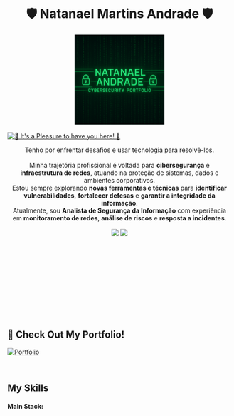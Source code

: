 <h1 align="center">🛡️ Natanael Martins Andrade 🛡️</h1>
<p align="center">
  <img src="https://raw.githubusercontent.com/naelandrade/Naelandrade/69d22e973057e6b20206a10fa885e5382f59fba6/LOGO2.png" alt="Cybersecurity estilo Matrix" width="40%">
</p>


<a href="https://git.io/typing-svg"><img src="https://readme-typing-svg.herokuapp.com?font=Righteous&weight=700&size=35&duration=2000&pause=3000&color=35AC35FF&background=FFFFFF00&center=true&vCenter=true&width=800&height=100&lines=%F0%9F%94%92+It's+a+Pleasure+to+have+you+here!+%F0%9F%94%92;I+am+a+Full-Stack+Developer!++%F0%9F%9B%A1%EF%B8%8F%F0%9F%A7%91%E2%80%8D%F0%9F%92%BB" alt="🌟 It's a Pleasure to have you here! 🌟" /></a>

<p align="center">
Tenho por enfrentar desafios e usar tecnologia para resolvê-los.<br><br>
Minha trajetória profissional é voltada para <strong>cibersegurança</strong> e <strong>infraestrutura de redes</strong>, atuando na proteção de sistemas, dados e ambientes corporativos.<br>
Estou sempre explorando <strong>novas ferramentas e técnicas</strong> para <strong>identificar vulnerabilidades</strong>, <strong>fortalecer defesas</strong> e <strong>garantir a integridade da informação</strong>.<br>
Atualmente, sou <strong>Analista de Segurança da Informação</strong> com experiência em <strong>monitoramento de redes</strong>, <strong>análise de riscos</strong> e <strong>resposta a incidentes</strong>.
</p>

<div  align="center" style="margin-bottom:100px">
   <img width=55% align="center"  src="https://github-readme-streak-stats.herokuapp.com?user=Naelandrade&theme=radical&mode=weekly" />
   <img width=40% align="center" src="https://github-readme-stats-git-main-rafaelalexandrino.vercel.app/api/top-langs/?username=Naelandrade&show_icons=true&theme=radical&layout=compact" />
</div>
&nbsp;
 
 &nbsp;
 
 &nbsp;

 ## 🌟 Check Out My Portfolio!

[![Portfolio](https://img.shields.io/badge/My_Portfolio-Visit_Now!-brightgreen?style=for-the-badge)](https://Naelandrade.netlify.app/)

&nbsp;
 &nbsp;

 
 ## My Skills
 
#### Main Stack:




